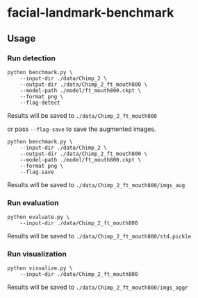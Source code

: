 # facial-landmark-benchmark

## Usage

### Run detection

```
python benchmark.py \
    --input-dir ./data/Chimp_2 \
    --output-dir ./data/Chimp_2_ft_mouth800 \
    --model-path ./model/ft_mouth800.ckpt \
    --format png \
    --flag-detect
```

Results will be saved to `./data/Chimp_2_ft_mouth800`

or pass `--flag-save` to save the augmented images.

```
python benchmark.py \
    --input-dir ./data/Chimp_2 \
    --output-dir ./data/Chimp_2_ft_mouth800 \
    --model-path ./model/ft_mouth800.ckpt \
    --format png \
    --flag-save
```

Results will be saved to `./data/Chimp_2_ft_mouth800/imgs_aug`

### Run evaluation

```
python evaluate.py \
    --input-dir ./data/Chimp_2_ft_mouth800
```

Results will be saved to `./data/Chimp_2_ft_mouth800/std.pickle`

### Run visualization

```
python visualize.py \
    --input-dir ./data/Chimp_2_ft_mouth800
```

Results will be saved to `./data/Chimp_2_ft_mouth800/imgs_aggr`
